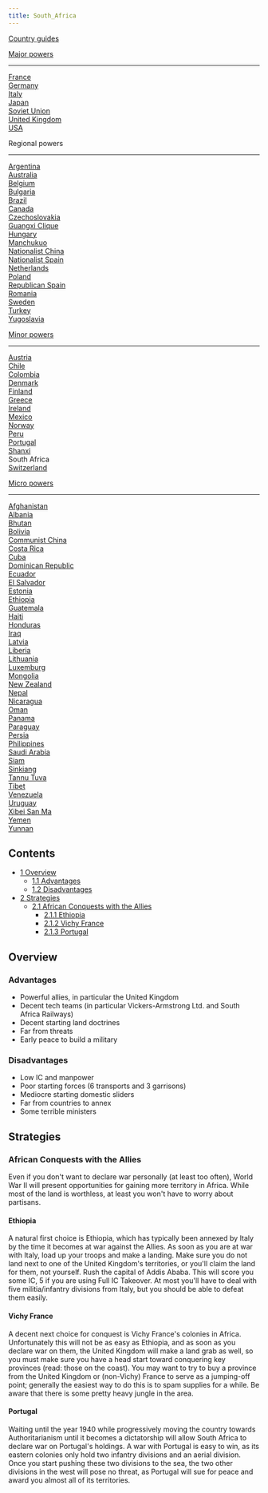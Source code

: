 ```yaml
---
title: South_Africa
---
```

 [Country guides](/wiki/Country_guides "Country guides")

[Major powers](/wiki/Major_power "Major power")

* * *

[France](/wiki/France "France")  
[Germany](/wiki/Germany "Germany")  
[Italy](/wiki/Italy "Italy")  
[Japan](/wiki/Japan "Japan")  
[Soviet Union](/wiki/Soviet_Union "Soviet Union")  
[United Kingdom](/wiki/United_Kingdom "United Kingdom")  
[USA](/wiki/USA "USA")

Regional powers

* * *

[Argentina](/wiki/Argentina "Argentina")  
[Australia](/wiki/Australia "Australia")  
[Belgium](/wiki/Belgium "Belgium")  
[Bulgaria](/wiki/Bulgaria "Bulgaria")  
[Brazil](/wiki/Brazil "Brazil")  
[Canada](/wiki/Canada "Canada")  
[Czechoslovakia](/wiki/Czechoslovakia "Czechoslovakia")  
[Guangxi Clique](/wiki/Guangxi_Clique "Guangxi Clique")  
[Hungary](/wiki/Hungary "Hungary")  
[Manchukuo](/wiki/Manchukuo "Manchukuo")  
[Nationalist China](/wiki/Nationalist_China "Nationalist China")  
[Nationalist Spain](/wiki/Nationalist_Spain "Nationalist Spain")  
[Netherlands](/wiki/Netherlands "Netherlands")  
[Poland](/wiki/Poland "Poland")  
[Republican Spain](/wiki/Republican_Spain "Republican Spain")  
[Romania](/wiki/Romania "Romania")  
[Sweden](/wiki/Sweden "Sweden")  
[Turkey](/wiki/Turkey "Turkey")  
[Yugoslavia](/wiki/Yugoslavia "Yugoslavia")

[Minor powers](/wiki/Minor_power "Minor power")

* * *

[Austria](/wiki/Austria "Austria")  
[Chile](/wiki/index.php?title=Chile&action=edit&redlink=1 "Chile (page does not exist)")  
[Colombia](/wiki/index.php?title=Colombia&action=edit&redlink=1 "Colombia (page does not exist)")  
[Denmark](/wiki/Denmark "Denmark")  
[Finland](/wiki/Finland "Finland")  
[Greece](/wiki/Greece "Greece")  
[Ireland](/wiki/Ireland "Ireland")  
[Mexico](/wiki/Mexico "Mexico")  
[Norway](/wiki/index.php?title=Norway&action=edit&redlink=1 "Norway (page does not exist)")  
[Peru](/wiki/Peru "Peru")  
[Portugal](/wiki/Portugal "Portugal")  
[Shanxi](/wiki/Shanxi "Shanxi")  
South Africa  
[Switzerland](/wiki/Switzerland "Switzerland")

[Micro powers](/wiki/Micro_power "Micro power")

* * *

[Afghanistan](/wiki/Afghanistan "Afghanistan")  
[Albania](/wiki/Albania "Albania")  
[Bhutan](/wiki/Bhutan "Bhutan")  
[Bolivia](/wiki/index.php?title=Bolivia&action=edit&redlink=1 "Bolivia (page does not exist)")  
[Communist China](/wiki/Communist_China "Communist China")  
[Costa Rica](/wiki/index.php?title=Costa_Rica&action=edit&redlink=1 "Costa Rica (page does not exist)")  
[Cuba](/wiki/Cuba "Cuba")  
[Dominican Republic](/wiki/Dominican_Republic "Dominican Republic")  
[Ecuador](/wiki/index.php?title=Ecuador&action=edit&redlink=1 "Ecuador (page does not exist)")  
[El Salvador](/wiki/index.php?title=El_Salvador&action=edit&redlink=1 "El Salvador (page does not exist)")  
[Estonia](/wiki/Estonia "Estonia")  
[Ethiopia](/wiki/Ethiopia "Ethiopia")  
[Guatemala](/wiki/Guatemala "Guatemala")  
[Haiti](/wiki/index.php?title=Haiti&action=edit&redlink=1 "Haiti (page does not exist)")  
[Honduras](/wiki/index.php?title=Honduras&action=edit&redlink=1 "Honduras (page does not exist)")  
[Iraq](/wiki/Iraq "Iraq")  
[Latvia](/wiki/Latvia "Latvia")  
[Liberia](/wiki/Liberia "Liberia")  
[Lithuania](/wiki/Lithuania "Lithuania")  
[Luxemburg](/wiki/Luxemburg "Luxemburg")  
[Mongolia](/wiki/Mongolia "Mongolia")  
[New Zealand](/wiki/New_Zealand "New Zealand")  
[Nepal](/wiki/index.php?title=Nepal&action=edit&redlink=1 "Nepal (page does not exist)")  
[Nicaragua](/wiki/index.php?title=Nicaragua&action=edit&redlink=1 "Nicaragua (page does not exist)")  
[Oman](/wiki/index.php?title=Oman&action=edit&redlink=1 "Oman (page does not exist)")  
[Panama](/wiki/index.php?title=Panama&action=edit&redlink=1 "Panama (page does not exist)")  
[Paraguay](/wiki/index.php?title=Paraguay&action=edit&redlink=1 "Paraguay (page does not exist)")  
[Persia](/wiki/Persia "Persia")  
[Philippines](/wiki/index.php?title=Philippines&action=edit&redlink=1 "Philippines (page does not exist)")  
[Saudi Arabia](/wiki/index.php?title=Saudi_Arabia&action=edit&redlink=1 "Saudi Arabia (page does not exist)")  
[Siam](/wiki/Siam "Siam")  
[Sinkiang](/wiki/index.php?title=Sinkiang&action=edit&redlink=1 "Sinkiang (page does not exist)")  
[Tannu Tuva](/wiki/Tannu_Tuva "Tannu Tuva")  
[Tibet](/wiki/index.php?title=Tibet&action=edit&redlink=1 "Tibet (page does not exist)")  
[Venezuela](/wiki/index.php?title=Venezuela&action=edit&redlink=1 "Venezuela (page does not exist)")  
[Uruguay](/wiki/index.php?title=Uruguay&action=edit&redlink=1 "Uruguay (page does not exist)")  
[Xibei San Ma](/wiki/Xibei_San_Ma "Xibei San Ma")  
[Yemen](/wiki/index.php?title=Yemen&action=edit&redlink=1 "Yemen (page does not exist)")  
[Yunnan](/wiki/Yunnan "Yunnan")

Contents
--------

*   [1 Overview](#Overview)
    *   [1.1 Advantages](#Advantages)
    *   [1.2 Disadvantages](#Disadvantages)
*   [2 Strategies](#Strategies)
    *   [2.1 African Conquests with the Allies](#African_Conquests_with_the_Allies)
        *   [2.1.1 Ethiopia](#Ethiopia)
        *   [2.1.2 Vichy France](#Vichy_France)
        *   [2.1.3 Portugal](#Portugal)

Overview
--------

### Advantages

*   Powerful allies, in particular the United Kingdom
*   Decent tech teams (in particular Vickers-Armstrong Ltd. and South Africa Railways)
*   Decent starting land doctrines
*   Far from threats
*   Early peace to build a military

### Disadvantages

*   Low IC and manpower
*   Poor starting forces (6 transports and 3 garrisons)
*   Mediocre starting domestic sliders
*   Far from countries to annex
*   Some terrible ministers

Strategies
----------

### African Conquests with the Allies

Even if you don't want to declare war personally (at least too often), World War II will present opportunities for gaining more territory in Africa. While most of the land is worthless, at least you won't have to worry about partisans.

#### Ethiopia

A natural first choice is Ethiopia, which has typically been annexed by Italy by the time it becomes at war against the Allies. As soon as you are at war with Italy, load up your troops and make a landing. Make sure you do not land next to one of the United Kingdom's territories, or you'll claim the land for them, not yourself. Rush the capital of Addis Ababa. This will score you some IC, 5 if you are using Full IC Takeover. At most you'll have to deal with five militia/infantry divisions from Italy, but you should be able to defeat them easily.

#### Vichy France

A decent next choice for conquest is Vichy France's colonies in Africa. Unfortunately this will not be as easy as Ethiopia, and as soon as you declare war on them, the United Kingdom will make a land grab as well, so you must make sure you have a head start toward conquering key provinces (read: those on the coast). You may want to try to buy a province from the United Kingdom or (non-Vichy) France to serve as a jumping-off point; generally the easiest way to do this is to spam supplies for a while. Be aware that there is some pretty heavy jungle in the area.

#### Portugal

Waiting until the year 1940 while progressively moving the country towards Authoritarianism until it becomes a dictatorship will allow South Africa to declare war on Portugal's holdings. A war with Portugal is easy to win, as its eastern colonies only hold two infantry divisions and an aerial division. Once you start pushing these two divisions to the sea, the two other divisions in the west will pose no threat, as Portugal will sue for peace and award you almost all of its territories.